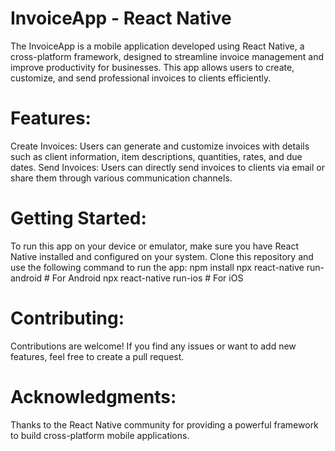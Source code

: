 # InvoiceApp - React Native

The InvoiceApp is a mobile application developed using React Native, a cross-platform framework, designed to streamline invoice management and improve productivity for businesses. This app allows users to create, customize, and send professional invoices to clients efficiently.

# Features:

Create Invoices: Users can generate and customize invoices with details such as client information, item descriptions, quantities, rates, and due dates.
Send Invoices: Users can directly send invoices to clients via email or share them through various communication channels.

# Getting Started:
To run this app on your device or emulator, make sure you have React Native installed and configured on your system. Clone this repository and use the following command to run the app:
npm install
npx react-native run-android   # For Android
npx react-native run-ios       # For iOS

# Contributing:
Contributions are welcome! If you find any issues or want to add new features, feel free to create a pull request.

# Acknowledgments:
Thanks to the React Native community for providing a powerful framework to build cross-platform mobile applications.



